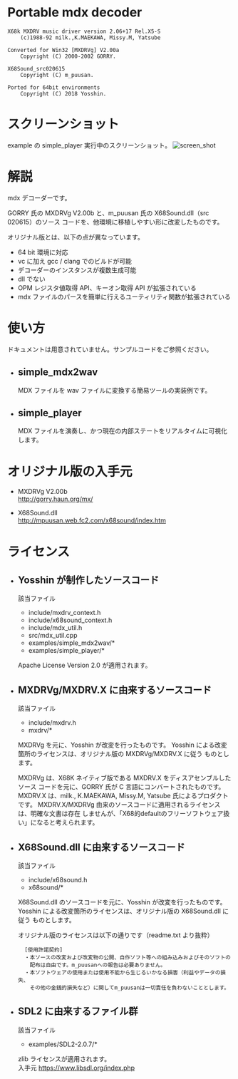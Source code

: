 # Portable mdx decoder

	X68k MXDRV music driver version 2.06+17 Rel.X5-S
		(c)1988-92 milk.,K.MAEKAWA, Missy.M, Yatsube

	Converted for Win32 [MXDRVg] V2.00a
		Copyright (C) 2000-2002 GORRY.

	X68Sound_src020615
		Copyright (C) m_puusan.

	Ported for 64bit environments
		Copyright (C) 2018 Yosshin.

# スクリーンショット
example の simple_player 実行中のスクリーンショット。
![screen_shot](https://user-images.githubusercontent.com/11882108/69473608-bb61fb80-0df9-11ea-9edc-81b37ccd7cac.png)

# 解説

mdx デコーダーです。

GORRY 氏の MXDRVg V2.00b と、m_puusan 氏の X68Sound.dll（src 020615）のソース
コードを、他環境に移植しやすい形に改変したものです。

オリジナル版とは、以下の点が異なっています。

* 64 bit 環境に対応
* vc に加え gcc / clang でのビルドが可能
* デコーダーのインスタンスが複数生成可能
* dll でない
* OPM レジスタ値取得 API、キーオン取得 API が拡張されている
* mdx ファイルのパースを簡単に行えるユーティリティ関数が拡張されている

# 使い方
ドキュメントは用意されていません。サンプルコードをご参照ください。

* ## simple_mdx2wav
	MDX ファイルを wav ファイルに変換する簡易ツールの実装例です。
* ## simple_player
	MDX ファイルを演奏し、かつ現在の内部ステートをリアルタイムに可視化します。

# オリジナル版の入手元
* MXDRVg V2.00b  
  http://gorry.haun.org/mx/

* X68Sound.dll  
  http://mpuusan.web.fc2.com/x68sound/index.htm


# ライセンス
* ## Yosshin が制作したソースコード

	該当ファイル  
	* include/mxdrv_context.h
	* include/x68sound_context.h
	* include/mdx_util.h
	* src/mdx_util.cpp
	* examples/simple_mdx2wav/*
	* examples/simple_player/*

	Apache License Version 2.0 が適用されます。


* ## MXDRVg/MXDRV.X に由来するソースコード

	該当ファイル  
	* include/mxdrv.h
	* mxdrv/*

	MXDRVg を元に、Yosshin が改変を行ったものです。
	Yosshin による改変箇所のライセンスは、オリジナル版の MXDRVg/MXDRV.X に従う
	ものとします。

	MXDRVg は、X68K ネイティブ版である MXDRV.X をディスアセンブルしたソース
	コードを元に、GORRY 氏が C 言語にコンバートされたものです。
	MXDRV.X は、milk., K.MAEKAWA, Missy.M, Yatsube 氏によるプロダクトです。
	MXDRV.X/MXDRVg 由来のソースコードに適用されるライセンスは、明確な文書は存在
	しませんが、「X68的defaultのフリーソフトウェア扱い」になると考えられます。


* ## X68Sound.dll に由来するソースコード

	該当ファイル  
	* include/x68sound.h
	* x68sound/*

	X68Sound.dll のソースコードを元に、Yosshin が改変を行ったものです。
	Yosshin による改変箇所のライセンスは、オリジナル版の X68Sound.dll に従う
	ものとします。

	オリジナル版のライセンスは以下の通りです（readme.txt より抜粋）

		[使用許諾契約]
		・本ソースの改変および改変物の公開、自作ソフト等への組み込みおよびそのソフトの
		　配布は自由です。m_puusanへの報告は必要ありません。  
		・本ソフトウェアの使用または使用不能から生じるいかなる損害（利益やデータの損失、
		　その他の金銭的損失など）に関してm_puusanは一切責任を負わないこととします。 


* ## SDL2 に由来するファイル群

	該当ファイル
	* examples/SDL2-2.0.7/*

	zlib ライセンスが適用されます。  
	入手元 https://www.libsdl.org/index.php

